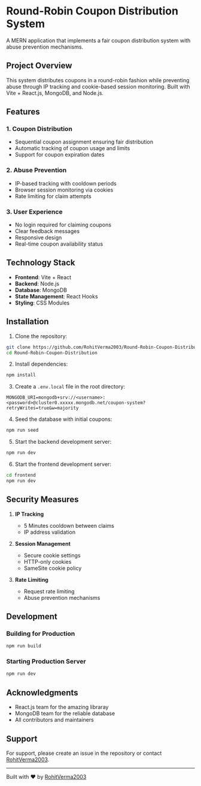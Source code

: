 # Round-Robin Coupon Distribution System

A MERN application that implements a fair coupon distribution system with abuse prevention mechanisms.

## Project Overview

This system distributes coupons in a round-robin fashion while preventing abuse through IP tracking and cookie-based session monitoring. Built with Vite + React.js, MongoDB, and Node.js.

## Features

### 1. Coupon Distribution
- Sequential coupon assignment ensuring fair distribution
- Automatic tracking of coupon usage and limits
- Support for coupon expiration dates

### 2. Abuse Prevention
- IP-based tracking with cooldown periods
- Browser session monitoring via cookies
- Rate limiting for claim attempts

### 3. User Experience
- No login required for claiming coupons
- Clear feedback messages
- Responsive design
- Real-time coupon availability status

## Technology Stack

- **Frontend**: Vite + React
- **Backend**: Node.js
- **Database**: MongoDB
- **State Management**: React Hooks
- **Styling**: CSS Modules

## Installation

1. Clone the repository:
```bash
git clone https://github.com/RohitVerma2003/Round-Robin-Coupon-Distribution.git
cd Round-Robin-Coupon-Distribution
```

2. Install dependencies:
```bash
npm install
```

3. Create a `.env.local` file in the root directory:
```env
MONGODB_URI=mongodb+srv://<username>:<password>@cluster0.xxxxx.mongodb.net/coupon-system?retryWrites=true&w=majority
```

4. Seed the database with initial coupons:
```bash
npm run seed
```

5. Start the backend development server:
```bash
npm run dev
```

6. Start the frontend development server:
```bash
cd frontend
npm run dev
```

## Security Measures

1. **IP Tracking**
   - 5 Minutes cooldown between claims
   - IP address validation

2. **Session Management**
   - Secure cookie settings
   - HTTP-only cookies
   - SameSite cookie policy

3. **Rate Limiting**
   - Request rate limiting
   - Abuse prevention mechanisms

## Development

### Building for Production
```bash
npm run build
```

### Starting Production Server
```bash
npm run dev
```

## Acknowledgments

- React.js team for the amazing libraray
- MongoDB team for the reliable database
- All contributors and maintainers

## Support

For support, please create an issue in the repository or contact [RohitVerma2003](https://github.com/RohitVerma2003).

---

Built with ❤️ by [RohitVerma2003](https://github.com/RohitVerma2003)
